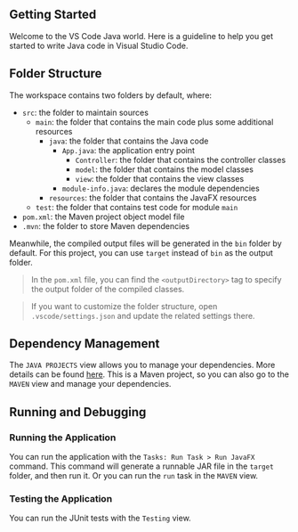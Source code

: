 ## Getting Started

Welcome to the VS Code Java world. Here is a guideline to help you get started to write Java code in Visual Studio Code.

## Folder Structure

The workspace contains two folders by default, where:

- `src`: the folder to maintain sources
    - `main`: the folder that contains the main code plus some additional resources
        - `java`: the folder that contains the Java code
            - `App.java`: the application entry point
                - `Controller`: the folder that contains the controller classes
                - `model`: the folder that contains the model classes
                - `view`: the folder that contains the view classes
            - `module-info.java`: declares the module dependencies
        - `resources`: the folder that contains the JavaFX resources
    - `test`: the folder that contains test code for module `main`
- `pom.xml`: the Maven project object model file
- `.mvn`: the folder to store Maven dependencies


Meanwhile, the compiled output files will be generated in the `bin` folder by default. For this project, you can use `target` instead of `bin` as the output folder.

> In the `pom.xml` file, you can find the `<outputDirectory>` tag to specify the output folder of the compiled classes.

> If you want to customize the folder structure, open `.vscode/settings.json` and update the related settings there.

## Dependency Management

The `JAVA PROJECTS` view allows you to manage your dependencies. More details can be found [here](https://github.com/microsoft/vscode-java-dependency#manage-dependencies). This is a Maven project, so you can also go to the `MAVEN` view and manage your dependencies.

## Running and Debugging

### Running the Application

You can run the application with the `Tasks: Run Task > Run JavaFX` command. This command will generate a runnable JAR file in the `target` folder, and then run it. Or you can run the `run` task in the `MAVEN` view.

### Testing the Application

You can run the JUnit tests with the `Testing` view.
